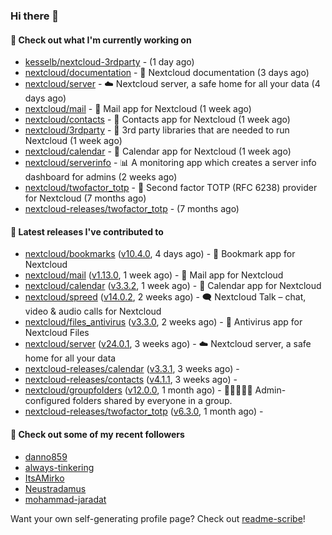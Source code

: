 ### Hi there 👋

#### 👷 Check out what I'm currently working on

- [kesselb/nextcloud-3rdparty](https://github.com/kesselb/nextcloud-3rdparty) -  (1 day ago)
- [nextcloud/documentation](https://github.com/nextcloud/documentation) - 📘 Nextcloud documentation (3 days ago)
- [nextcloud/server](https://github.com/nextcloud/server) - ☁️ Nextcloud server, a safe home for all your data (4 days ago)
- [nextcloud/mail](https://github.com/nextcloud/mail) - 💌 Mail app for Nextcloud (1 week ago)
- [nextcloud/contacts](https://github.com/nextcloud/contacts) - 📇 Contacts app for Nextcloud (1 week ago)
- [nextcloud/3rdparty](https://github.com/nextcloud/3rdparty) - :battery: 3rd party libraries that are needed to run Nextcloud (1 week ago)
- [nextcloud/calendar](https://github.com/nextcloud/calendar) - 📆 Calendar app for Nextcloud (1 week ago)
- [nextcloud/serverinfo](https://github.com/nextcloud/serverinfo) - 📊 A monitoring app which creates a server info dashboard for admins (2 weeks ago)
- [nextcloud/twofactor_totp](https://github.com/nextcloud/twofactor_totp) - 🔑 Second factor TOTP (RFC 6238) provider for Nextcloud (7 months ago)
- [nextcloud-releases/twofactor_totp](https://github.com/nextcloud-releases/twofactor_totp) -  (7 months ago)

#### 🔭 Latest releases I've contributed to

- [nextcloud/bookmarks](https://github.com/nextcloud/bookmarks) ([v10.4.0](https://github.com/nextcloud/bookmarks/releases/tag/v10.4.0), 4 days ago) - 🔖 Bookmark app for Nextcloud
- [nextcloud/mail](https://github.com/nextcloud/mail) ([v1.13.0](https://github.com/nextcloud/mail/releases/tag/v1.13.0), 1 week ago) - 💌 Mail app for Nextcloud
- [nextcloud/calendar](https://github.com/nextcloud/calendar) ([v3.3.2](https://github.com/nextcloud/calendar/releases/tag/v3.3.2), 1 week ago) - 📆 Calendar app for Nextcloud
- [nextcloud/spreed](https://github.com/nextcloud/spreed) ([v14.0.2](https://github.com/nextcloud/spreed/releases/tag/v14.0.2), 2 weeks ago) - 🗨️ Nextcloud Talk – chat, video &amp; audio calls for Nextcloud
- [nextcloud/files_antivirus](https://github.com/nextcloud/files_antivirus) ([v3.3.0](https://github.com/nextcloud/files_antivirus/releases/tag/v3.3.0), 2 weeks ago) - 👾 Antivirus app for Nextcloud Files
- [nextcloud/server](https://github.com/nextcloud/server) ([v24.0.1](https://github.com/nextcloud/server/releases/tag/v24.0.1), 3 weeks ago) - ☁️ Nextcloud server, a safe home for all your data
- [nextcloud-releases/calendar](https://github.com/nextcloud-releases/calendar) ([v3.3.1](https://github.com/nextcloud-releases/calendar/releases/tag/v3.3.1), 3 weeks ago) - 
- [nextcloud-releases/contacts](https://github.com/nextcloud-releases/contacts) ([v4.1.1](https://github.com/nextcloud-releases/contacts/releases/tag/v4.1.1), 3 weeks ago) - 
- [nextcloud/groupfolders](https://github.com/nextcloud/groupfolders) ([v12.0.0](https://github.com/nextcloud/groupfolders/releases/tag/v12.0.0), 1 month ago) - 📁👩‍👩‍👧‍👦 Admin-configured folders shared by everyone in a group.
- [nextcloud-releases/twofactor_totp](https://github.com/nextcloud-releases/twofactor_totp) ([v6.3.0](https://github.com/nextcloud-releases/twofactor_totp/releases/tag/v6.3.0), 1 month ago) - 

#### 👯 Check out some of my recent followers

- [danno859](https://github.com/danno859)
- [always-tinkering](https://github.com/always-tinkering)
- [ItsAMirko](https://github.com/ItsAMirko)
- [Neustradamus](https://github.com/Neustradamus)
- [mohammad-jaradat](https://github.com/mohammad-jaradat)

Want your own self-generating profile page? Check out [readme-scribe](https://github.com/muesli/readme-scribe)!
